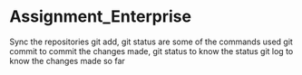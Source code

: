 # Assignment_Enterprise
Sync the repositories
git add, git status are some of the commands used
git commit to commit the changes made, git status to know the status
git log to know the changes made so far
